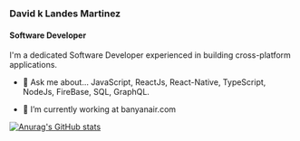 ### David k Landes Martinez

#### Software Developer

I'm a dedicated Software Developer experienced in building cross-platform applications.

- 💬 Ask me about... JavaScript, ReactJs, React-Native, TypeScript, NodeJs, FireBase, SQL, GraphQL.

- 🔭 I’m currently working at banyanair.com

<!-- # David K Landes Martinez

I'm a dedicated Software Developer experienced in building cross-platform applications. -->

<!-- I'm a dedicated JavaScript Software Developer with experience using React, NextJS, React-Native, Expo, NodeJS, TypeScript, iLe RPG, MongoDB, Firebase, SQL, and GraphQL. -->

[![Anurag's GitHub stats](https://github-readme-stats.vercel.app/api?username=david-kai-landes)](https://github.com/anuraghazra/github-readme-stats)
